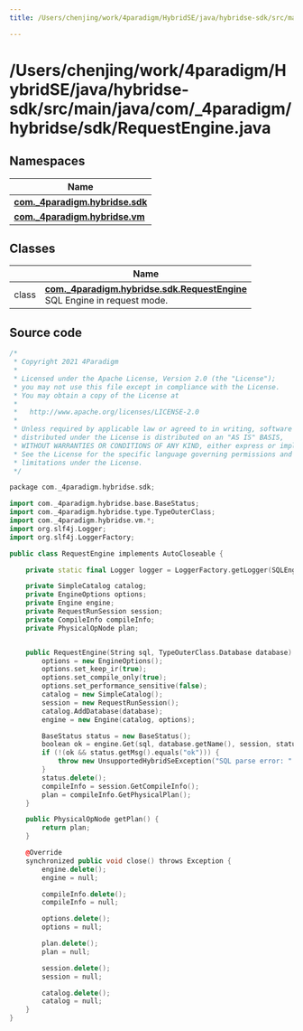 ```yaml
---
title: /Users/chenjing/work/4paradigm/HybridSE/java/hybridse-sdk/src/main/java/com/_4paradigm/hybridse/sdk/RequestEngine.java

---
```

# /Users/chenjing/work/4paradigm/HybridSE/java/hybridse-sdk/src/main/java/com/_4paradigm/hybridse/sdk/RequestEngine.java

## Namespaces

| Name           |
| -------------- |
| **[com._4paradigm.hybridse.sdk](/hybridse/usage/api/java/Namespaces/namespacecom_1_1__4paradigm_1_1hybridse_1_1sdk.md)**  |
| **[com._4paradigm.hybridse.vm](/hybridse/usage/api/java/Namespaces/namespacecom_1_1__4paradigm_1_1hybridse_1_1vm.md)**  |

## Classes

|                | Name           |
| -------------- | -------------- |
| class | **[com._4paradigm.hybridse.sdk.RequestEngine](/hybridse/usage/api/java/Classes/classcom_1_1__4paradigm_1_1hybridse_1_1sdk_1_1_request_engine.md)** <br>SQL Engine in request mode.  |




## Source code

```cpp
/*
 * Copyright 2021 4Paradigm
 *
 * Licensed under the Apache License, Version 2.0 (the "License");
 * you may not use this file except in compliance with the License.
 * You may obtain a copy of the License at
 *
 *   http://www.apache.org/licenses/LICENSE-2.0
 *
 * Unless required by applicable law or agreed to in writing, software
 * distributed under the License is distributed on an "AS IS" BASIS,
 * WITHOUT WARRANTIES OR CONDITIONS OF ANY KIND, either express or implied.
 * See the License for the specific language governing permissions and
 * limitations under the License.
 */

package com._4paradigm.hybridse.sdk;

import com._4paradigm.hybridse.base.BaseStatus;
import com._4paradigm.hybridse.type.TypeOuterClass;
import com._4paradigm.hybridse.vm.*;
import org.slf4j.Logger;
import org.slf4j.LoggerFactory;

public class RequestEngine implements AutoCloseable {

    private static final Logger logger = LoggerFactory.getLogger(SQLEngine.class);

    private SimpleCatalog catalog;
    private EngineOptions options;
    private Engine engine;
    private RequestRunSession session;
    private CompileInfo compileInfo;
    private PhysicalOpNode plan;


    public RequestEngine(String sql, TypeOuterClass.Database database) throws UnsupportedHybridSeException {
        options = new EngineOptions();
        options.set_keep_ir(true);
        options.set_compile_only(true);
        options.set_performance_sensitive(false);
        catalog = new SimpleCatalog();
        session = new RequestRunSession();
        catalog.AddDatabase(database);
        engine = new Engine(catalog, options);

        BaseStatus status = new BaseStatus();
        boolean ok = engine.Get(sql, database.getName(), session, status);
        if (!(ok && status.getMsg().equals("ok"))) {
            throw new UnsupportedHybridSeException("SQL parse error: " + status.getMsg());
        }
        status.delete();
        compileInfo = session.GetCompileInfo();
        plan = compileInfo.GetPhysicalPlan();
    }

    public PhysicalOpNode getPlan() {
        return plan;
    }

    @Override
    synchronized public void close() throws Exception {
        engine.delete();
        engine = null;

        compileInfo.delete();
        compileInfo = null;

        options.delete();
        options = null;

        plan.delete();
        plan = null;

        session.delete();
        session = null;

        catalog.delete();
        catalog = null;
    }
}
```



